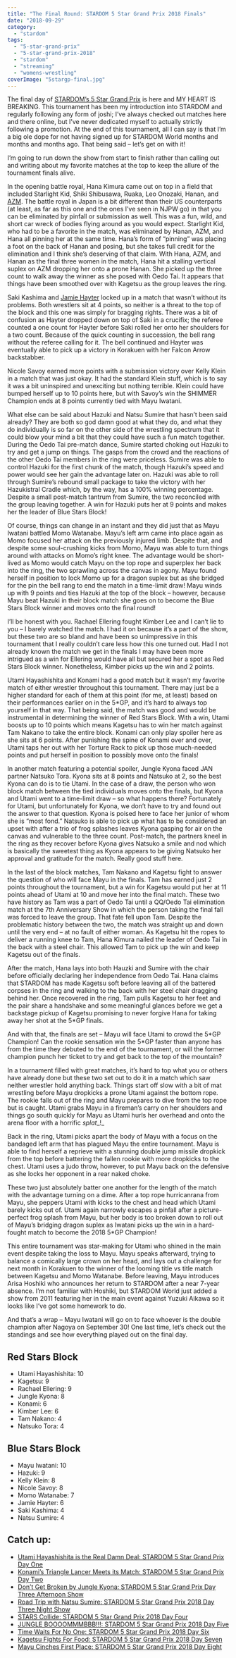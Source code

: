 ```yaml
---
title: "The Final Round: STARDOM 5 Star Grand Prix 2018 Finals"
date: "2018-09-29"
category: 
  - "stardom"
tags: 
  - "5-star-grand-prix"
  - "5-star-grand-prix-2018"
  - "stardom"
  - "streaming"
  - "womens-wrestling"
coverImage: "5stargp-final.jpg"
---
```


The final day of [STARDOM’s 5 Star Grand Prix](/posts/2018-08-13-preview-stardom-5-star-grand-prix-2018) is here and MY HEART IS BREAKING. This tournament has been my introduction into STARDOM and regularly following any form of joshi; I’ve always checked out matches here and there online, but I’ve never dedicated myself to actually strictly following a promotion. At the end of this tournament, all I can say is that I’m a big ole dope for not having signed up for STARDOM World months and months and months ago. That being said – let’s get on with it!

I’m going to run down the show from start to finish rather than calling out and writing about my favorite matches at the top to keep the allure of the tournament finals alive.

In the opening battle royal, Hana Kimura came out on top in a field that included Starlight Kid, Shiki Shibusawa, Ruaka, Leo Onozaki, Hanan, and [AZM](/posts/2024-04-13-write-forever-aew-collision). The battle royal in Japan is a bit different than their US counterparts (at least, as far as this one and the ones I’ve seen in NJPW go) in that you can be eliminated by pinfall or submission as well. This was a fun, wild, and short car wreck of bodies flying around as you would expect. Starlight Kid, who had to be a favorite in the match, was eliminated by Hanan, AZM, and Hana all pinning her at the same time. Hana’s form of “pinning” was placing a foot on the back of Hanan and posing, but she takes full credit for the elimination and I think she’s deserving of that claim. With Hana, AZM, and Hanan as the final three women in the match, Hana hit a stalling vertical suplex on AZM dropping her onto a prone Hanan. She picked up the three count to walk away the winner as she posed with Oedo Tai. It appears that things have been smoothed over with Kagetsu as the group leaves the ring.

<Tweet tweetId="1044409533353779201" />

Saki Kashima and [Jamie Hayter](/posts/2024-11-27-write-forever-aew-dynamite) locked up in a match that wasn’t without its problems. Both wrestlers sit at 4 points, so neither is a threat to the top of the block and this one was simply for bragging rights. There was a bit of confusion as Hayter dropped down on top of Saki in a crucifix; the referee counted a one count for Hayter before Saki rolled her onto her shoulders for a two count. Because of the quick counting in succession, the bell rang without the referee calling for it. The bell continued and Hayter was eventually able to pick up a victory in Korakuen with her Falcon Arrow backstabber.

Nicole Savoy earned more points with a submission victory over Kelly Klein in a match that was just okay. It had the standard Klein stuff, which is to say it was a bit uninspired and unexciting but nothing terrible. Klein could have bumped herself up to 10 points here, but with Savoy’s win the SHIMMER Champion ends at 8 points currently tied with Mayu Iwatani.

What else can be said about Hazuki and Natsu Sumire that hasn’t been said already? They are both so god damn good at what they do, and what they do individually is so far on the other side of the wrestling spectrum that it could blow your mind a bit that they could have such a fun match together. During the Oedo Tai pre-match dance, Sumire started choking out Hazuki to try and get a jump on things. The gasps from the crowd and the reactions of the other Oedo Tai members in the ring were priceless. Sumire was able to control Hazuki for the first chunk of the match, though Hazuki’s speed and power would see her gain the advantage later on. Hazuki was able to roll through Sumire’s rebound small package to take the victory with her Hazukistral Cradle which, by the way, has a 100% winning percentage. Despite a small post-match tantrum from Sumire, the two reconciled with the group leaving together. A win for Hazuki puts her at 9 points and makes her the leader of Blue Stars Block!

<Tweet tweetId="1044780182693797888" />

Of course, things can change in an instant and they did just that as Mayu Iwatani battled Momo Watanabe. Mayu’s left arm came into place again as Momo focused her attack on the previously injured limb. Despite that, and despite some soul-crushing kicks from Momo, Mayu was able to turn things around with attacks on Momo’s right knee. The advantage would be short-lived as Momo would catch Mayu on the top rope and superplex her back into the ring, the two sprawling across the canvas in agony. Mayu found herself in position to lock Momo up for a dragon suplex but as she bridged for the pin the bell rang to end the match in a time-limit draw! Mayu winds up with 9 points and ties Hazuki at the top of the block – however, because Mayu beat Hazuki in their block match she goes on to become the Blue Stars Block winner and moves onto the final round!

<Tweet tweetId="1044808021736640514" />

I’ll be honest with you. Rachael Ellering fought Kimber Lee and I can’t lie to you – I barely watched the match. I had it on because it’s a part of the show, but these two are so bland and have been so unimpressive in this tournament that I really couldn’t care less how this one turned out. Had I not already known the match we get in the finals I may have been more intrigued as a win for Ellering would have all but secured her a spot as Red Stars Block winner. Nonetheless, Kimber picks up the win and 2 points.

Utami Hayashishita and Konami had a good match but it wasn’t my favorite match of either wrestler throughout this tournament. There may just be a higher standard for each of them at this point (for me, at least) based on their performances earlier on in the 5\*GP, and it’s hard to always top yourself in that way. That being said, the match was good and would be instrumental in determining the winner of Red Stars Block. With a win, Utami boosts up to 10 points which means Kagetsu has to win her match against Tam Nakano to take the entire block. Konami can only play spoiler here as she sits at 6 points. After punishing the spine of Konami over and over, Utami taps her out with her Torture Rack to pick up those much-needed points and put herself in position to possibly move onto the finals!

In another match featuring a potential spoiler, Jungle Kyona faced JAN partner Natsuko Tora. Kyona sits at 8 points and Natsuko at 2, so the best Kyona can do is to tie Utami. In the case of a draw, the person who won block match between the tied individuals moves onto the finals, but Kyona and Utami went to a time-limit draw – so what happens there? Fortunately for Utami, but unfortunately for Kyona, we don’t have to try and found out the answer to that question. Kyona is poised here to face her junior of whom she is “most fond.” Natsuko is able to pick up what has to be considered an upset with after a trio of frog splashes leaves Kyona gasping for air on the canvas and vulnerable to the three count. Post-match, the partners kneel in the ring as they recover before Kyona gives Natsuko a smile and nod which is basically the sweetest thing as Kyona appears to be giving Natsuko her approval and gratitude for the match. Really good stuff here.

In the last of the block matches, Tam Nakano and Kagetsu fight to answer the question of who will face Mayu in the finals. Tam has earned just 2 points throughout the tournament, but a win for Kagetsu would put her at 11 points ahead of Utami at 10 and move her into the final match. These two have history as Tam was a part of Oedo Tai until a QQ/Oedo Tai elimination match at the 7th Anniversary Show in which the person taking the final fall was forced to leave the group. That fate fell upon Tam. Despite the problematic history between the two, the match was straight up and down until the very end – at no fault of either woman. As Kagetsu hit the ropes to deliver a running knee to Tam, Hana Kimura nailed the leader of Oedo Tai in the back with a steel chair. This allowed Tam to pick up the win and keep Kagetsu out of the finals.

<Tweet tweetId="1045246226185125890" />

After the match, Hana lays into both Hauzki and Sumire with the chair before officially declaring her independence from Oedo Tai. Hana claims that STARDOM has made Kagetsu soft before leaving all of the battered corpses in the ring and walking to the back with her steel chair dragging behind her. Once recovered in the ring, Tam pulls Kagetsu to her feet and the pair share a handshake and some meaningful glances before we get a backstage pickup of Kagetsu promising to never forgive Hana for taking away her shot at the 5\*GP finals.

And with that, the finals are set – Mayu will face Utami to crowd the 5\*GP Champion! Can the rookie sensation win the 5\*GP faster than anyone has from the time they debuted to the end of the tournament, or will the former champion punch her ticket to try and get back to the top of the mountain?

In a tournament filled with great matches, it’s hard to top what you or others have already done but these two set out to do it in a match which saw neither wrestler hold anything back. Things start off slow with a bit of mat wrestling before Mayu dropkicks a prone Utami against the bottom rope. The rookie falls out of the ring and Mayu prepares to dive from the top rope but is caught. Utami grabs Mayu in a fireman’s carry on her shoulders and things go south quickly for Mayu as Utami hurls her overhead and onto the arena floor with a horrific _splat__!_

Back in the ring, Utami picks apart the body of Mayu with a focus on the bandaged left arm that has plagued Mayu the entire tournament. Mayu is able to find herself a reprieve with a stunning double jump missile dropkick from the top before battering the fallen rookie with more dropkicks to the chest. Utami uses a judo throw, however, to put Mayu back on the defensive as she locks her opponent in a rear naked choke.

These two just absolutely batter one another for the length of the match with the advantage turning on a dime. After a top rope hurricanrana from Mayu, she peppers Utami with kicks to the chest and head which Utami barely kicks out of. Utami again narrowly escapes a pinfall after a picture-perfect frog splash from Mayu, but her body is too broken down to roll out of Mayu’s bridging dragon suplex as Iwatani picks up the win in a hard-fought match to become the 2018 5\*GP Champion!

<Tweet tweetId="1044241201891729410" />

This entire tournament was star-making for Utami who shined in the main event despite taking the loss to Mayu. Mayu speaks afterward, trying to balance a comically large crown on her head, and lays out a challenge for next month in Korakuen to the winner of the looming title vs title match between Kagetsu and Momo Watanabe. Before leaving, Mayu introduces Arisa Hoshiki who announces her return to STARDOM after a near 7-year absence. I’m not familiar with Hoshiki, but STARDOM World just added a show from 2011 featuring her in the main event against Yuzuki Aikawa so it looks like I’ve got some homework to do.

And that’s a wrap – Mayu Iwatani will go on to face whoever is the double champion after Nagoya on September 30! One last time, let’s check out the standings and see how everything played out on the final day.

## Red Stars Block

- Utami Hayashishita: 10
- Kagetsu: 9
- Rachael Ellering: 9
- Jungle Kyona: 8
- Konami: 6
- Kimber Lee: 6
- Tam Nakano: 4
- Natsuko Tora: 4

## Blue Stars Block

- Mayu Iwatani: 10
- Hazuki: 9
- Kelly Klein: 8
- Nicole Savoy: 8
- Momo Watanabe: 7
- Jamie Hayter: 6
- Saki Kashima: 4
- Natsu Sumire: 4

## Catch up:

- [Utami Hayashishita is the Real Damn Deal: STARDOM 5 Star Grand Prix Day One](https://www.gansobomb.com/2018/08/21/stardom-5-star-grand-prix-day-one/)
- [Konami’s Triangle Lancer Meets its Match: STARDOM 5 Star Grand Prix Day Two](https://www.gansobomb.com/2018/08/25/stardom-5-star-grand-prix-day-two/)
- [Don’t Get Broken by Jungle Kyona: STARDOM 5 Star Grand Prix Day Three Afternoon Show](https://www.gansobomb.com/2018/08/30/stardom-5-star-grand-prix-day-three-afternoon-show/)
- [Road Trip with Natsu Sumire: STARDOM 5 Star Grand Prix 2018 Day Three Night Show](https://www.gansobomb.com/2018/09/01/stardom-5-star-grand-prix-day-three-night-show/)
- [STARS Collide: STARDOM 5 Star Grand Prix 2018 Day Four](https://www.gansobomb.com/2018/09/08/stardom-5-star-grand-prix-2018-day-four/)
- [JUNGLE BOOOOMMMBBB!!!: STARDOM 5 Star Grand Prix 2018 Day Five](https://www.gansobomb.com/2018/09/12/stardom-5-star-grand-prix-2018-day-five/)
- [Time Waits For No One: STARDOM 5 Star Grand Prix 2018 Day Six](https://www.gansobomb.com/2018/09/16/stardom-5-star-grand-prix-2018-day-six/)
- [Kagetsu Fights For Food: STARDOM 5 Star Grand Prix 2018 Day Seven](https://www.gansobomb.com/2018/09/22/stardom-5-star-grand-prix-2018-day-seven/)
- [Mayu Cinches First Place: STARDOM 5 Star Grand Prix 2018 Day Eight](https://www.gansobomb.com/2018/09/25/stardom-5-star-grand-prix-2018-day-eight/)
